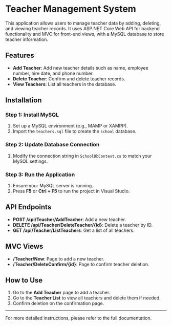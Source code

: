 # Teacher Management System

This application allows users to manage teacher data by adding, deleting, and viewing teacher records. It uses ASP.NET Core Web API for backend functionality and MVC for front-end views, with a MySQL database to store teacher information.

## Features

- **Add Teacher**: Add new teacher details such as name, employee number, hire date, and phone number.
- **Delete Teacher**: Confirm and delete teacher records.
- **View Teachers**: List all teachers in the database.

## Installation

### Step 1: Install MySQL
1. Set up a MySQL environment (e.g., MAMP or XAMPP).
2. Import the `teachers.sql` file to create the `school` database.

### Step 2: Update Database Connection
1. Modify the connection string in `SchoolDbContext.cs` to match your MySQL settings.

### Step 3: Run the Application
1. Ensure your MySQL server is running.
2. Press **F5** or **Ctrl + F5** to run the project in Visual Studio.

## API Endpoints

- **POST /api/Teacher/AddTeacher**: Add a new teacher.
- **DELETE /api/Teacher/DeleteTeacher/{id}**: Delete a teacher by ID.
- **GET /api/Teacher/ListTeachers**: Get a list of all teachers.

## MVC Views

- **/Teacher/New**: Page to add a new teacher.
- **/Teacher/DeleteConfirm/{id}**: Page to confirm teacher deletion.

## How to Use

1. Go to the **Add Teacher** page to add a teacher.
2. Go to the **Teacher List** to view all teachers and delete them if needed.
3. Confirm deletion on the confirmation page.

---

For more detailed instructions, please refer to the full documentation.
